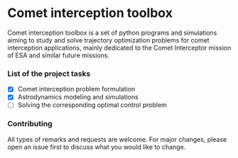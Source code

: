 # Comet interception toolbox

Comet interception toolbox is a set of python programs and simulations aiming to study and solve trajectory optimization problems for comet interception applications, mainly dedicated to the Comet Interceptor mission of ESA and similar future missions.

### List of the project tasks

- [x] Comet interception problem formulation
- [x] Astrodynamics modeling and simulations
- [ ] Solving the corresponding optimal control problem

### Contributing
All types of remarks and requests are welcome.
For major changes, please open an issue first to discuss what you would like to change.
